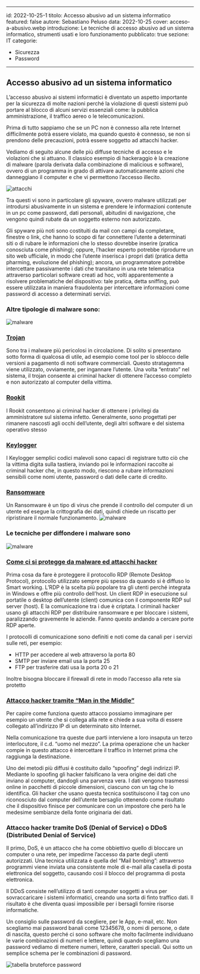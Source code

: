 
---
id: 2022-10-25-1
titolo: Accesso abusivo ad un sistema informatico
featured: false
autore: Sebastiano Peluso
data: 2022-10-25
cover: acceso-a-abusivo.webp
introduzione: Le tecniche di accesso abusivo ad un sistema informatico, strumenti usati e loro funzionamento 
pubblicato: true
sezione: IT
categorie:
  - Sicurezza
  - Password
---

## Accesso abusivo ad un sistema informatico

L’accesso abusivo ai sistemi informatici è diventato un aspetto importante per la sicurezza di molte nazioni perché la violazione di questi sistemi può portare al blocco di alcuni servizi essenziali come: la pubblica amministrazione, il traffico aereo o le telecomunicazioni.

Prima di tutto sappiamo che se un PC non è connesso alla rete Internet difficilmente potrà essere violato, ma quando questo è connesso, se non si prendono delle precauzioni, potrà essere soggetto ad attacchi hacker.

Vediamo di seguito alcune delle più diffuse tecniche di accesso e le violazioni che si attuano.
Il classico esempio di hackeraggio è la creazione di malware (parola derivata dalla combinazione di malicious e software), ovvero di un programma in grado di attivare automaticamente azioni che danneggiano il computer e che vi permettono l’accesso illecito.

![attacchi](/img/posts/accesso-abusivo-ad-un-sistema-informatico/attacchi-informatici-fine.webp)

Tra questi vi sono in particolare gli spyware, ovvero malware utilizzati per introdursi abusivamente in un sistema e prendere le informazioni contenute in un pc come password, dati personali, abitudini di navigazione, che vengono quindi rubate da un soggetto esterno non autorizzato.

Gli spyware più noti sono costituiti da mail con campi da completare, finestre o link, che hanno lo scopo di far connettere l’utente a determinati siti o di rubare le informazioni che lo stesso dovrebbe inserire (pratica conosciuta come phishing); oppure, l’hacker esperto potrebbe riprodurre un sito web ufficiale, in modo che l’utente inserisca i propri dati (pratica detta pharming, evoluzione del phishing); ancora, un programmatore potrebbe intercettare passivamente i dati che transitano in una rete telematica attraverso particolari software creati ad hoc, volti apparentemente a risolvere problematiche del dispositivo: tale pratica, detta sniffing, può essere utilizzata in maniera fraudolenta per intercettare informazioni come password di accesso a determinati servizi.


### <p>Altre tipologie di malware sono:</p>
![malware](/img/posts/accesso-abusivo-ad-un-sistema-informatico/tipologie_malware.webp)
### <u>Trojan</u>
Sono tra i malware più pericolosi in circolazione. Di solito si presentano sotto forma di qualcosa di utile, ad esempio come tool per lo sblocco delle versioni a pagamento di noti software commerciali. Questo stratagemma viene utilizzato, ovviamente, per ingannare l’utente. Una volta “entrato” nel sistema, il trojan consente ai criminal hacker di ottenere l’accesso completo e non autorizzato al computer della vittima.
### <u><p>Rookit</p></u>
I Rookit consentono ai criminal hacker di ottenere i privilegi da amministratore sul sistema infetto. Generalmente, sono progettati per rimanere nascosti agli occhi dell’utente, degli altri software e del sistema operativo stesso
### <u><p>Keylogger</p></u>
I Keylogger semplici codici malevoli sono capaci di registrare tutto ciò che la vittima digita sulla tastiera, inviando poi le informazioni raccolte ai criminal hacker che, in questo modo, riescono a rubare informazioni sensibili come nomi utente, password o dati delle carte di credito.
### <u><p>Ransomware</p></u>
Un Ransomware  è un tipo di virus che prende il controllo del computer di un utente ed esegue la crittografia dei dati, quindi chiede un riscatto per ripristinare il normale funzionamento.
![malware](/img/posts/accesso-abusivo-ad-un-sistema-informatico/4_insieme.webp)

### <p>Le tecniche per diffondere i malware sono</p>
![malware](/img/posts/accesso-abusivo-ad-un-sistema-informatico/tecniche_malware.webp)
### <u><p>Come ci si protegge da malware ed attacchi hacker</p></u>
Prima cosa da fare è proteggere il protocollo RDP (Remote Desktop Protocol), protocollo utilizzato sempre più spesso da quando si è diffuso lo Smart working.
L’RDP è la scelta più popolare tra gli utenti perché integrata in Windows e offre più controllo dell’host. Un client RDP in esecuzione sul portatile o desktop dell’utente (client) comunica con il componente RDP sul server (host). E la comunicazione tra i due è criptata. 
I criminali hacker usano gli attacchi RDP per distribuire ransomware e per bloccare i sistemi, paralizzando gravemente le aziende.
Fanno questo andando a cercare porte RDP aperte.

I protocolli di comunicazione sono definiti e noti come da canali per i servizi sulle reti, per esempio:

<ul>
  <li>
    HTTP per accedere al web attraverso la porta 80
  </li>
  <li>
    SMTP per inviare email usa la porta 25
  </li>
  <li>
    FTP per trasferire dati usa la porta 20 o 21
  </li>
</ul>

Inoltre bisogna bloccare il firewall di rete in modo l’accesso alla rete sia protetto
### <u><p>Attacco hacker tramite “Man in the Middle”</p></u>
Per capire come funziona questo attacco possiamo immaginare per esempio un utente che si collega alla rete e chiede a sua volta di essere collegato all’indirizzo IP di un determinato sito Internet.

Nella comunicazione tra queste due parti interviene a loro insaputa un terzo interlocutore, il c.d. “uomo nel mezzo”.
La prima operazione che un hacker compie in questo attacco è intercettare il traffico in Internet prima che raggiunga la destinazione.

Uno dei metodi più diffusi è costituito dallo “spoofing” degli indirizzi IP.
Mediante lo spoofing gli hacker falsificano la vera origine dei dati che inviano al computer, dandogli una parvenza vera.
I dati vengono trasmessi online in pacchetti di piccole dimensioni, ciascuno con un tag che lo identifica.
Gli hacker che usano questa tecnica sostituiscono il tag con uno riconosciuto dal computer dell’utente bersaglio ottenendo come risultato che il dispositivo finisce per comunicare con un impostore che però ha le medesime sembianze della fonte originaria dei dati.

### Attacco hacker tramite DoS (Denial of Service) o DDoS (Distributed Denial of Service)

Il primo, DoS, è un attacco che ha come obbiettivo quello di bloccare un computer o una rete, per impedirne l’accesso da parte degli utenti autorizzati.
Una tecnica utilizzata è quella del “Mail bombing”: attraverso programmi viene inviata una consistente mole di e-mail alla casella di posta elettronica del soggetto, causando così il blocco del programma di posta elettronica.

Il DDoS consiste nell’utilizzo di tanti computer soggetti a virus per sovraccaricare i sistemi informatici, creando una sorta di finto traffico dati. Il risultato è che diventa quasi impossibile per i bersagli fornire risorse informatiche.


Un consiglio sulle password da scegliere, per le App, e-mail, etc.
Non scegliamo mai password banali come 12345678, o nomi di persone, o date di nascita, questo perché ci sono software che molto facilmente individuano le varie combinazioni di numeri e lettere, quindi quando scegliamo una password vediamo di mettere numeri, lettere, caratteri speciali. 
Qui sotto un semplice schema per le combinazioni di password.

![tabella bruteforce password](/img/posts/accesso-abusivo-ad-un-sistema-informatico/tabella_pass.webp)














